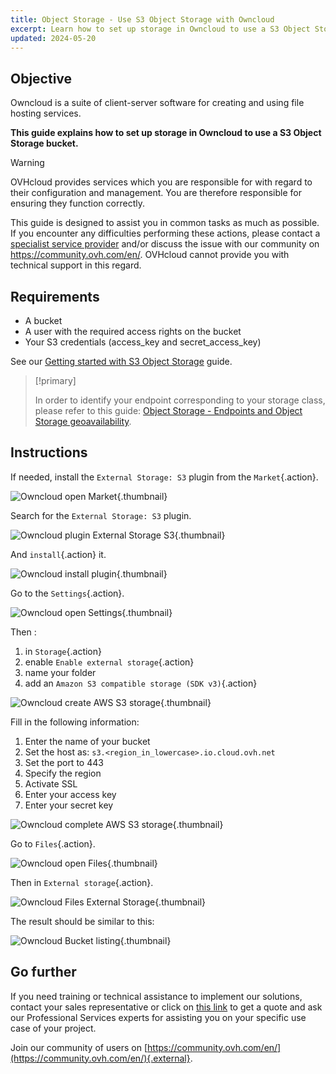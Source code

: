 ```yaml
---
title: Object Storage - Use S3 Object Storage with Owncloud
excerpt: Learn how to set up storage in Owncloud to use a S3 Object Storage bucket
updated: 2024-05-20
---
```


## Objective

Owncloud is a suite of client-server software for creating and using file hosting services.

**This guide explains how to set up storage in Owncloud to use a S3 Object Storage bucket.**

> [!warning]
>
> OVHcloud provides services which you are responsible for with regard to their configuration and management. You are therefore responsible for ensuring they function correctly.
>
> This guide is designed to assist you in common tasks as much as possible. If you encounter any difficulties performing these actions, please contact a [specialist service provider](https://partner.ovhcloud.com/asia/directory/) and/or discuss the issue with our community on <https://community.ovh.com/en/>. OVHcloud cannot provide you with technical support in this regard.
>

## Requirements

- A bucket
- A user with the required access rights on the bucket
- Your S3 credentials (access_key and secret_access_key)

See our [Getting started with S3 Object Storage](/pages/storage_and_backup/object_storage/s3_getting_started_with_object_storage) guide.

> [!primary]
>
> In order to identify your endpoint corresponding to your storage class, please refer to this guide: [Object Storage - Endpoints and Object Storage geoavailability](/pages/storage_and_backup/object_storage/s3_location).
>

## Instructions

If needed, install the `External Storage: S3` plugin from the `Market`{.action}.

![Owncloud open Market](images/HighPerf-Owncloud-20211209131331778.png){.thumbnail}

Search for the `External Storage: S3` plugin.

![Owncloud plugin External Storage S3](images/HighPerf-Owncloud-20211209131556714.png){.thumbnail}

And `install`{.action} it.

![Owncloud install plugin](images/HighPerf-Owncloud-20211209131648711.png){.thumbnail}

Go to the `Settings`{.action}.

![Owncloud open Settings](images/HighPerf-Owncloud-20211209131942821.png){.thumbnail}

Then :

1. in `Storage`{.action}
2. enable `Enable external storage`{.action}
3. name your folder
4. add an `Amazon S3 compatible storage (SDK v3)`{.action}

![Owncloud create AWS S3 storage](images/HighPerf-Owncloud-20211209143008822.png){.thumbnail}

Fill in the following information:

1. Enter the name of your bucket
2. Set the host as: `s3.<region_in_lowercase>.io.cloud.ovh.net`
3. Set the port to 443
4. Specify the region
5. Activate SSL
6. Enter your access key
7. Enter your secret key

![Owncloud complete AWS S3 storage](images/HighPerf-Owncloud-20211209133630272.png){.thumbnail}

Go to `Files`{.action}.

![Owncloud open Files](images/HighPerf-Owncloud-20211209133730832.png){.thumbnail}

Then in `External storage`{.action}.

![Owncloud Files External Storage](images/HighPerf-Owncloud-2021120913382299.png){.thumbnail}

The result should be similar to this:

![Owncloud Bucket listing](images/HighPerf-Owncloud-20211209140757288.png){.thumbnail}

## Go further

If you need training or technical assistance to implement our solutions, contact your sales representative or click on [this link](https://www.ovhcloud.com/asia/professional-services/) to get a quote and ask our Professional Services experts for assisting you on your specific use case of your project.

Join our community of users on [https://community.ovh.com/en/](https://community.ovh.com/en/){.external}.
